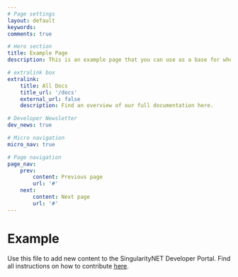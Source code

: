 ```yaml
---
# Page settings
layout: default
keywords:
comments: true

# Hero section
title: Example Page
description: This is an example page that you can use as a base for when adding new content.

# extralink box
extralink:
    title: All Docs
    title_url: '/docs'
    external_url: false
    description: Find an overview of our full documentation here.

# Developer Newsletter
dev_news: true

# Micro navigation
micro_nav: true

# Page navigation
page_nav:
    prev:
        content: Previous page
        url: '#'
    next:
        content: Next page
        url: '#'
---
```


# Example
Use this file to add new content to the SingularityNET Developer Portal. Find all instructions on how to contribute [here](/contribute).
